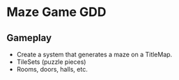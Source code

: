 # Maze Game GDD

## Gameplay
  - Create a system that generates a maze on a TitleMap.
  - TileSets (puzzle pieces)
  - Rooms, doors, halls, etc.
